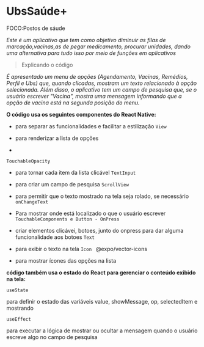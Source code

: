 # UbsSaúde+

FOCO:Postos de sáude

*Este é um aplicativo que tem como objetivo diminuir as filas de marcação,vacinas,as de pegar medicamento, procurar unidades, dando uma alternativa para tudo isso por meio de funções em aplicativos*

>Explicando o código

 *É apresentado um menu de opções (Agendamento, Vacinas, Remédios, Perfil e Ubs) que, quando clicadas, mostram um texto relacionado à opção selecionada. Além disso, o aplicativo tem um campo de pesquisa que, se o usuário escrever "Vacina", mostra uma mensagem informando que a opção de vacina está na segunda posição do menu.*

**O código usa os seguintes componentes do React Native:**


* para separar as funcionalidades e facilitar a estilização `View`


* para renderizar a lista de opções
* 
`TouchableOpacity`

*  para tornar cada item da lista clicável
`TextInput `

* para criar um campo de pesquisa
`ScrollView `

* para permitir que o texto mostrado na tela seja rolado, se necessário
`onChangeText`

* Para mostrar onde está localizado o que o usuário escrever 
`TouchableComponents e Button - OnPress`

*  criar elementos clicávei, botoes, junto do onpress para dar alguma funcionalidade aos botoes
`Text `

* para exibir o texto na tela
`Icon `
@expo/vector-icons
* para mostrar ícones das opções na lista

**código também usa o estado do React para gerenciar o conteúdo exibido na tela:**

`useState `

para definir o estado das variáveis value, showMessage, op, selectedItem e mostrando

`useEffect`

 para executar a lógica de mostrar ou ocultar a mensagem quando o usuário escreve algo no campo de pesquisa
